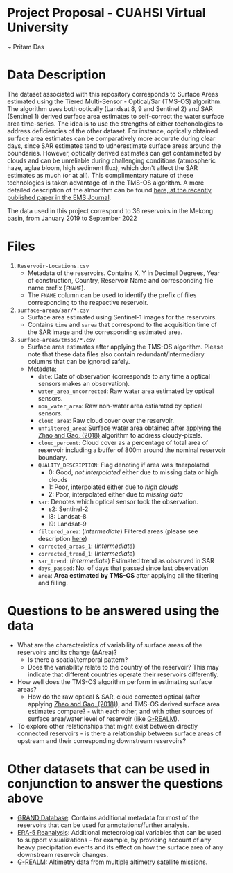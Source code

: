# Project Proposal - CUAHSI Virtual University
~ Pritam Das

# Data Description
The dataset associated with this repository corresponds to Surface Areas estimated using the Tiered Multi-Sensor - Optical/Sar (TMS-OS) algorithm. The algorithm uses both optically (Landsat 8, 9 and Sentinel 2) and SAR (Sentinel 1) derived surface area estimates to self-correct the water surface area time-series. The idea is to use the strengths of either techonologies to address deficiencies of the other dataset. For instance, optically obtained surface area estimates can be comparatively more accurate during clear days, since SAR estimates tend to udnerestimate surface areas around the boundaries. However, optically derived estimates can get contaminated by clouds and can be unreliable during challenging conditions (atmospheric haze, aglae bloom, high sediment flux), which don't affect the SAR estimates as much (or at all). This complimentary nature of these technologies is taken advantage of in the TMS-OS algorithm. A more detailed description of the almorithm can be found [here, at the recently published paper in the EMS Journal](https://doi.org/10.1016/j.envsoft.2022.105533).

The data used in this project correspond to 36 reservoirs in the Mekong basin, from January 2019 to September 2022

# Files
1. `Reservoir-Locations.csv`
    - Metadata of the reservoirs. Contains X, Y in Decimal Degrees, Year of construction, Country, Reservoir Name and corresponding file name prefix (`FNAME`).
    - The `FNAME` column can be used to identify the prefix of files corresponding to the respective reservoir.
2. `surface-areas/sar/*.csv`
    - Surface area estimated using Sentinel-1 images for the reservoirs.
    - Contains `time` and `sarea` that correspond to the acquisition time of the SAR image and the corresponding estimated area.
3. `surface-areas/tmsos/*.csv`
    - Surface area estimates after applying the TMS-OS algorithm. Please note that these data files also contain redundant/intermediary columns that can be ignored safely.
    - Metadata:
        - `date`: Date of observation (corresponds to any time a optical sensors makes an observation).
        - `water_area_uncorrected`: Raw water area estimated by optical sensors.
        - `non_water_area`: Raw non-water area estiamted by optical sensors.
        - `cloud_area`: Raw cloud cover over the reservoir.
        - `unfiltered_area`: Surface water area obtained after applying the [Zhao and Gao, (2018)](https://doi.org/10.1029/2018GL078343) algorithm to address cloudy-pixels.
        - `cloud_percent`: Cloud cover as a percentage of total area of reservoir including a buffer of 800m around the nominal reservoir boundary.
        - `QUALITY_DESCRIPTION`: Flag denoting if area was itnerpolated
            - 0: Good, _not interpolated_ either due to missing data or high clouds
            - 1: Poor, interpolated either due to _high clouds_
            - 2: Poor, interpolated either due to _missing data_
        - `sar`: Denotes which optical sensor took the observation.
            - s2: Sentinel-2
            - l8: Landsat-8
            - l9: Landsat-9
        - `filtered_area`: (_intermediate_) Filtered areas (please see description [here](https://doi.org/10.1016/j.envsoft.2022.105533))
        - `corrected_areas_1`: (_intermediate_)
        - `corrected_trend_1`: (_intermediate_)
        - `sar_trend`: (_intermediate_) Estimated trend as observed in SAR
        - `days_passed`: No. of days that passed since last observation
        - `area`: **Area estimated by TMS-OS** after applying all the filtering and filling.

# Questions to be answered using the data
- What are the characteristics of variability of surface areas of the reservoirs and its change (∆Area)? 
    - Is there a spatial/temporal pattern?
    - Does the variability relate to the country of the reservoir? This may indicate that different countries operate their reservoirs differently.
- How well does the TMS-OS algorithm perform in estimating surface areas?
    - How do the raw optical & SAR, cloud corrected optical (after applying [Zhao and Gao, (2018)](https://doi.org/10.1029/2018GL078343)), and TMS-OS derived surface area estimates compare? - with each other, and with other sources of surface area/water level of reservoir (like [G-REALM](https://ipad.fas.usda.gov/cropexplorer/global_reservoir/)).
- To explore other relationships that might exist between directly connected reservoirs - is there a relationship between surface areas of upstream and their corresponding downstream reservoirs?

# Other datasets that can be used in conjunction to answer the questions above
- [GRAND Database](globaldamwatch.org/grand/): Contains additional metadata for most of the reservoirs that can be used for annotations/further analysis.
- [ERA-5 Reanalysis](https://cds.climate.copernicus.eu/#!/search?text=ERA5&type=dataset): Additional meteorological variables that can be used to support visualizations - for example, by providing account of any heavy precipitation events and its effect on how the surface area of any downstream reservoir changes.
- [G-REALM](https://ipad.fas.usda.gov/cropexplorer/global_reservoir/): Altimetry data from multiple altimetry satellite missions.